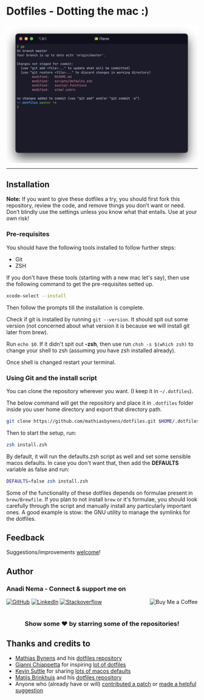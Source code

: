 # Dotfiles - Dotting the mac :)
<img src="assets/terminal.jpg" align="center" />
<hr />

## Installation

**Note:** If you want to give these dotfiles a try, you should first fork this repository, review the code, and remove things you don’t want or need. Don’t blindly use the settings unless you know what that entails. Use at your own risk!

### Pre-requisites

You should have the following tools installed to follow further steps:
* Git
* ZSH

If you don't have these tools (starting with a new mac let's say), then use the following command to get the pre-requisites setted up.

```zsh
xcode-select --install
```

Then follow the prompts till the installation is complete.

Check if git is installed by running `git --version`. It should spit out some version (not concerned about what version it is because we will install git later from brew).

Run `echo $0`. If it didn't spit out **-zsh**, then use run `chsh -s $(which zsh)` to change your shell to zsh (assuming you have zsh installed already).

Once shell is changed restart your terminal.

### Using Git and the install script

You can clone the repository wherever you want. (I keep it in `~/.dotfiles`).

The below command will get the repository and place it in `.dotfiles` folder inside you user home directory and export that directory path.

```zsh
git clone https://github.com/mathiasbynens/dotfiles.git $HOME/.dotfiles && cd $HOME/.dotfiles && export DOTFILES=$(pwd)
```

Then to start the setup, run:

```zsh
zsh install.zsh
```

By default, it will run the defaults.zsh script as well and set some sensible macos defaults. In case you don't want that, then add the **DEFAULTS** variable as false and run:

```zsh
DEFAULTS=false zsh install.zsh
```

Some of the functionality of these dotfiles depends on formulae present in `brew/Brewfile`. If you plan to not install `brew` or it's formulae, you should look carefully through the script and manually install any particularly important ones. A good example is stow: the GNU utility to manage the symlinks for the dotfiles.

## Feedback

Suggestions/improvements
[welcome](https://github.com/anadinema/dotfiles/issues)!

## Author

### Anadi Nema - Connect & support me on

<a href="http://github.com/anadinema" target="_blank"><img alt="GitHub" src="https://img.shields.io/badge/Github-181717?style=for-the-badge&logo=github&&logoColor=white" /></a>
<a href="http://linkedin.com/in/nemaanadi" target="_blank"><img alt="LinkedIn" src="https://img.shields.io/badge/LinkedIn-0A66C2?style=for-the-badge&logo=linkedin&&logoColor=white" /></a>
<a href="https://stackoverflow.com/users/23308314/anadinema" target="_blank"><img alt="Stackoverflow" src="https://img.shields.io/badge/Stack_overflow-F58025?style=for-the-badge&logo=stackoverflow&&logoColor=white" /></a>
<a href="https://www.buymeacoffee.com/anadinema" target="_blank"><img align="right" alt="Buy Me a Coffee" src="https://img.shields.io/badge/Buy_Me_A_Coffee-FFDD00?style=for-the-badge&logo=buymeacoffee&&logoColor=black" /></a>

#

<div align="center">

### Show some ❤️ by starring some of the repositories!

</div>

## Thanks and credits to

* [Mathias Bynens](https://mathiasbynens.be/) and his [dotfiles repository](https://github.com/mathiasbynens/dotfiles)
* [Gianni Chiappetta](https://butt.zone/) for inspiring [ lot of dotfiles](https://github.com/gf3/dotfiles)
* [Kevin Suttle](http://kevinsuttle.com/) for sharing [lots of macos defaults](https://github.com/kevinSuttle/macOS-Defaults)
* [Matijs Brinkhuis](https://matijs.brinkhu.is/) and his [dotfiles repository](https://github.com/matijs/dotfiles)
* Anyone who (already have or will) [contributed a patch](https://github.com/anadinema/dotfiles/contributors) or [made a helpful suggestion](https://github.com/anadinema/dotfiles/issues)
